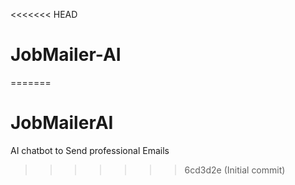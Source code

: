 <<<<<<< HEAD
# JobMailer-AI
=======
# JobMailerAI
AI chatbot to Send professional Emails 
>>>>>>> 6cd3d2e (Initial commit)
